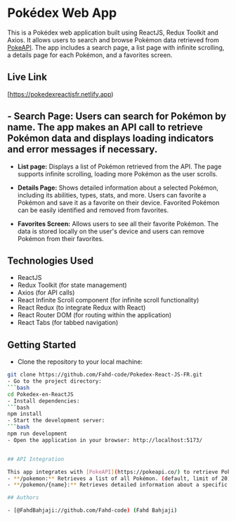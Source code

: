 # Pokédex Web App
This is a Pokédex web application built using ReactJS, Redux Toolkit and Axios. It allows users to search and browse Pokémon data retrieved from [PokeAPI](https://pokeapi.co/). The app includes a search page, a list page with infinite scrolling, a details page for each Pokémon, and a favorites screen.

## Live Link

[https://pokedexreactjsfr.netlify.app)

## - **Search Page:** Users can search for Pokémon by name. The app makes an API call to retrieve Pokémon data and displays loading indicators and error messages if necessary.

- **List page:** Displays a list of Pokémon retrieved from the API. The page supports infinite scrolling, loading more Pokémon as the user scrolls.

- **Details Page:** Shows detailed information about a selected Pokémon, including its abilities, types, stats, and more. Users can favorite a Pokémon and save it as a favorite on their device. Favorited Pokémon can be easily identified and removed from favorites.

- **Favorites Screen:** Allows users to see all their favorite Pokémon. The data is stored locally on the user's device and users can remove Pokémon from their favorites.

## Technologies Used

- ReactJS
- Redux Toolkit (for state management)
- Axios (for API calls)
- React Infinite Scroll component (for infinite scroll functionality)
- React Redux (to integrate Redux with React)
- React Router DOM (for routing within the application)
- React Tabs (for tabbed navigation)


## Getting Started

- Clone the repository to your local machine:
```bash
git clone https://github.com/Fahd-code/Pokedex-React-JS-FR.git
- Go to the project directory:
```bash
cd Pokedex-en-ReactJS
- Install dependencies:
```bash
npm install
- Start the development server:
```bash
npm run development
- Open the application in your browser: http://localhost:5173/


## API Integration

This app integrates with [PokeAPI](https://pokeapi.co/) to retrieve Pokémon data. The API base URL is https://pokeapi.co/api/v2. The following endpoints are used:
- **/pokemon:** Retrieves a list of all Pokémon. (default, limit of 20)
- **/pokemon/{name}:** Retrieves detailed information about a specific Pokémon.

## Authors

- [@FahdBahjaji://github.com/Fahd-code) (Fahd Bahjaji)